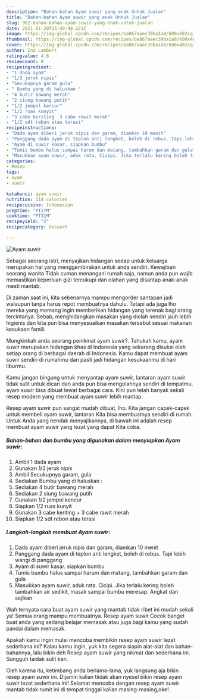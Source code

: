 ```yaml
---
description: "Bahan-bahan Ayam suwir yang enak Untuk Jualan"
title: "Bahan-bahan Ayam suwir yang enak Untuk Jualan"
slug: 962-bahan-bahan-ayam-suwir-yang-enak-untuk-jualan
date: 2021-01-20T13:49:48.221Z
image: https://img-global.cpcdn.com/recipes/ba867aaec39ba1a8/680x482cq70/ayam-suwir-foto-resep-utama.jpg
thumbnail: https://img-global.cpcdn.com/recipes/ba867aaec39ba1a8/680x482cq70/ayam-suwir-foto-resep-utama.jpg
cover: https://img-global.cpcdn.com/recipes/ba867aaec39ba1a8/680x482cq70/ayam-suwir-foto-resep-utama.jpg
author: Ina Lambert
ratingvalue: 4.6
reviewcount: 8
recipeingredient:
- "1 dada ayam"
- "1/2 jeruk nipis"
- "Secukupnya garam gula"
- " Bumbu yang di haluskan "
- "4 butir bawang merah"
- "2 siung bawang putih"
- "1/2 jempol kencur"
- "1/2 ruas kunyit"
- "3 cabe keriting  3 cabe rawit merah"
- "1/2 sdt rebon atau terasi"
recipeinstructions:
- "Dada ayam diberi jeruk nipis dan garam, diamkan 10 menit"
- "Panggang dada ayam di teplon anti lengket, boleh di rebus. Tapi lebih wangi di panggang"
- "Ayam di suwir kasar. siapkan bumbu"
- "Tumis bumbu halus sampai harum dan matang, tambahkan garam dan gula"
- "Masukkan ayam suwir, aduk rata. Cicipi. Jika terlalu kering boleh tambahkan air sedikit, masak sampai bumbu meresap. Angkat dan sajikan"
categories:
- Resep
tags:
- ayam
- suwir

katakunci: ayam suwir 
nutrition: 114 calories
recipecuisine: Indonesian
preptime: "PT17M"
cooktime: "PT31M"
recipeyield: "2"
recipecategory: Dessert

---
```



![Ayam suwir](https://img-global.cpcdn.com/recipes/ba867aaec39ba1a8/680x482cq70/ayam-suwir-foto-resep-utama.jpg)

Sebagai seorang istri, menyajikan hidangan sedap untuk keluarga merupakan hal yang menggembirakan untuk anda sendiri. Kewajiban seorang  wanita Tidak cuman menangani rumah saja, namun anda pun wajib memastikan keperluan gizi tercukupi dan olahan yang disantap anak-anak mesti mantab.

Di zaman  saat ini, kita sebenarnya mampu mengorder santapan jadi walaupun tanpa harus repot membuatnya dahulu. Tetapi ada juga lho mereka yang memang ingin memberikan hidangan yang terenak bagi orang tercintanya. Sebab, menghidangkan masakan yang diolah sendiri jauh lebih higienis dan kita pun bisa menyesuaikan masakan tersebut sesuai makanan kesukaan famili. 



Mungkinkah anda seorang penikmat ayam suwir?. Tahukah kamu, ayam suwir merupakan hidangan khas di Indonesia yang sekarang disukai oleh setiap orang di berbagai daerah di Indonesia. Kamu dapat membuat ayam suwir sendiri di rumahmu dan pasti jadi hidangan kesukaanmu di hari liburmu.

Kamu jangan bingung untuk menyantap ayam suwir, lantaran ayam suwir tidak sulit untuk dicari dan anda pun bisa mengolahnya sendiri di tempatmu. ayam suwir bisa dibuat lewat berbagai cara. Kini pun telah banyak sekali resep modern yang membuat ayam suwir lebih mantap.

Resep ayam suwir pun sangat mudah dibuat, lho. Kita jangan capek-capek untuk membeli ayam suwir, lantaran Kita bisa membuatnya sendiri di rumah. Untuk Anda yang hendak menyajikannya, di bawah ini adalah resep membuat ayam suwir yang lezat yang dapat Kita coba.

<!--inarticleads1-->

##### Bahan-bahan dan bumbu yang digunakan dalam menyiapkan Ayam suwir:

1. Ambil 1 dada ayam
1. Gunakan 1/2 jeruk nipis
1. Ambil Secukupnya garam, gula
1. Sediakan  Bumbu yang di haluskan :
1. Sediakan 4 butir bawang merah
1. Sediakan 2 siung bawang putih
1. Gunakan 1/2 jempol kencur
1. Siapkan 1/2 ruas kunyit
1. Gunakan 3 cabe keriting + 3 cabe rawit merah
1. Siapkan 1/2 sdt rebon atau terasi




<!--inarticleads2-->

##### Langkah-langkah membuat Ayam suwir:

1. Dada ayam diberi jeruk nipis dan garam, diamkan 10 menit
1. Panggang dada ayam di teplon anti lengket, boleh di rebus. Tapi lebih wangi di panggang
1. Ayam di suwir kasar. siapkan bumbu
1. Tumis bumbu halus sampai harum dan matang, tambahkan garam dan gula
1. Masukkan ayam suwir, aduk rata. Cicipi. Jika terlalu kering boleh tambahkan air sedikit, masak sampai bumbu meresap. Angkat dan sajikan




Wah ternyata cara buat ayam suwir yang mantab tidak ribet ini mudah sekali ya! Semua orang mampu membuatnya. Resep ayam suwir Cocok banget buat anda yang sedang belajar memasak atau juga bagi kamu yang sudah pandai dalam memasak.

Apakah kamu ingin mulai mencoba membikin resep ayam suwir lezat sederhana ini? Kalau kamu ingin, yuk kita segera siapin alat-alat dan bahan-bahannya, lalu bikin deh Resep ayam suwir yang nikmat dan sederhana ini. Sungguh taidak sulit kan. 

Oleh karena itu, ketimbang anda berlama-lama, yuk langsung aja bikin resep ayam suwir ini. Dijamin kalian tiidak akan nyesel bikin resep ayam suwir lezat sederhana ini! Selamat mencoba dengan resep ayam suwir mantab tidak rumit ini di tempat tinggal kalian masing-masing,oke!.

